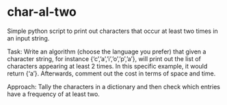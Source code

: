 # char-al-two
Simple python script to print out characters that occur at least two times in an input string.

Task: Write an algorithm (choose the language you prefer) that given a character string, for instance {‘c’,’a’,’i’,’o’,’p’,’a’}, will print out the list of characters appearing at least 2 times. In this specific example, it would return {‘a’}. Afterwards, comment out the cost in terms of space and time.

Approach: Tally the characters in a dictionary and then check which entries have a frequency of at least two.

